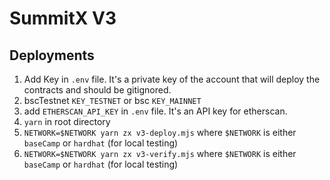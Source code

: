 # SummitX V3


## Deployments

1. Add Key in `.env` file. It's a private key of the account that will deploy the contracts and should be gitignored.
2. bscTestnet `KEY_TESTNET` or bsc `KEY_MAINNET`
3. add `ETHERSCAN_API_KEY` in `.env` file. It's an API key for etherscan.
4. `yarn` in root directory
5. `NETWORK=$NETWORK yarn zx v3-deploy.mjs` where `$NETWORK` is either `baseCamp` or `hardhat` (for local testing)
6. `NETWORK=$NETWORK yarn zx v3-verify.mjs` where `$NETWORK` is either `baseCamp` or `hardhat` (for local testing)